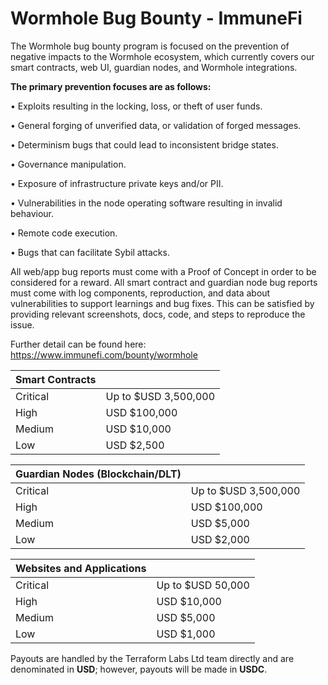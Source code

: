 # Wormhole Bug Bounty - ImmuneFi

The Wormhole bug bounty program is focused on the prevention of negative impacts to the Wormhole ecosystem, which currently covers our smart contracts, web UI, guardian nodes, and Wormhole integrations.

**The primary prevention focuses are as follows:**

• Exploits resulting in the locking, loss, or theft of user funds.

• General forging of unverified data, or validation of forged messages.

• Determinism bugs that could lead to inconsistent bridge states.

• Governance manipulation.

• Exposure of infrastructure private keys and/or PII.

• Vulnerabilities in the node operating software resulting in invalid behaviour.

• Remote code execution.

• Bugs that can facilitate Sybil attacks.




All web/app bug reports must come with a Proof of Concept in order to be considered for a reward. All smart contract and guardian node bug reports must come with log components, reproduction, and data about vulnerabilities to support learnings and bug fixes. This can be satisfied by providing relevant screenshots, docs, code, and steps to reproduce the issue.



Further detail can be found here: https://www.immunefi.com/bounty/wormhole




| **Smart Contracts**  |               |
| ------------- | ------------- |
| Critical  | Up to $USD 3,500,000  |
| High      | USD $100,000  |
| Medium    | USD $10,000  |
| Low       | USD $2,500  |




| **Guardian Nodes (Blockchain/DLT)** |               | 
| ------------- | ------------- |
| Critical  | Up to $USD 3,500,000  |
| High      | USD $100,000  |
| Medium    | USD $5,000  |
| Low       | USD $2,000  |




| **Websites and Applications**  |               |
| ------------- | ------------- |
| Critical  | Up to $USD 50,000  |
| High      | USD $10,000  |
| Medium    | USD $5,000  |
| Low       | USD $1,000  |




Payouts are handled by the Terraform Labs Ltd team directly and are denominated in **USD**; however, payouts will be made in **USDC**.
